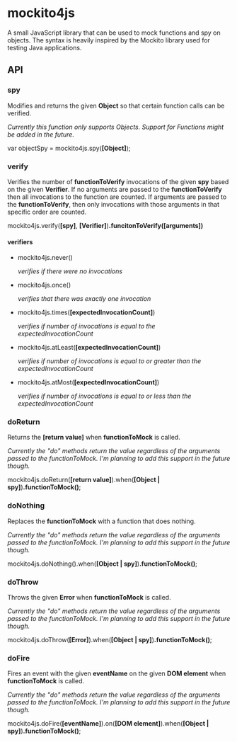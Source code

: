 # mockito4js
A small JavaScript library that can be used to mock functions and spy on objects. The syntax is heavily inspired by the Mockito library used for testing Java applications.

## API

### spy

Modifies and returns the given **Object** so that certain function calls can be verified.

*Currently this function only supports Objects. Support for Functions might be added in the future.*

var objectSpy = mockito4js.spy(**[Object]**);

### verify

Verifies the number of **functionToVerify** invocations of the given **spy** based on the given **Verifier**. If no arguments are passed to the **functionToVerify** then all invocations to the function are counted.
If arguments are passed to the **functionToVerify**, then only invocations with those arguments in that specific order are counted.

mockito4js.verify(**[spy]**, **[Verifier]**)**.funcitonToVerify([arguments])**

#### verifiers
* mockito4js.never() 
   
   *verifies if there were no invocations*
* mockito4js.once() 
   
   *verifies that there was exactly one invocation*
* mockito4js.times(**[expectedInvocationCount]**) 
   
   *verifies if number of invocations is equal to the expectedInvocationCount*
* mockito4js.atLeast(**[expectedInvocationCount]**) 
   
   *verifies if number of invocations is equal to or greater than the expectedInvocationCount*
* mockito4js.atMost(**[expectedInvocationCount]**) 
   
   *verifies if number of invocations is equal to or less than the expectedInvocationCount*


### doReturn

Returns the **[return value]** when **functionToMock** is called.

*Currently the "do" methods return the value regardless of the arguments passed to the functionToMock. I'm planning to add this support in the future though.*

mockito4js.doReturn(**[return value]**).when(**[Object | spy]**)**.functionToMock()**;

### doNothing

Replaces the **functionToMock** with a function that does nothing.

*Currently the "do" methods return the value regardless of the arguments passed to the functionToMock. I'm planning to add this support in the future though.*

mockito4js.doNothing().when(**[Object | spy]**)**.functionToMock()**;

### doThrow

Throws the given **Error** when **functionToMock** is called.

*Currently the "do" methods return the value regardless of the arguments passed to the functionToMock. I'm planning to add this support in the future though.*

mockito4js.doThrow(**[Error]**).when(**[Object | spy]**)**.functionToMock()**;

### doFire

Fires an event with the given **eventName** on the given **DOM element** when **functionToMock** is called.

*Currently the "do" methods return the value regardless of the arguments passed to the functionToMock. I'm planning to add this support in the future though.*

mockito4js.doFire(**[eventName]**).on(**[DOM element]**).when(**[Object | spy]**)**.functionToMock()**;
